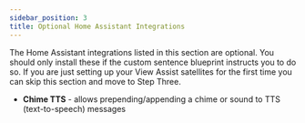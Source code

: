 ```yaml
---
sidebar_position: 3
title: Optional Home Assistant Integrations
---
```


The Home Assistant integrations listed in this section are optional.  You should only install these if the custom sentence blueprint instructs you to do so.  If you are just setting up your View Assist satellites for the first time you can skip this section and move to Step Three.

- **Chime TTS** - allows prepending/appending a chime or sound to TTS (text-to-speech) messages

